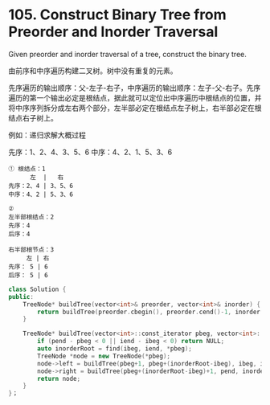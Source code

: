 # 105. Construct Binary Tree from Preorder and Inorder Traversal

Given preorder and inorder traversal of a tree, construct the binary tree.

由前序和中序遍历构建二叉树。树中没有重复的元素。

先序遍历的输出顺序：父-左子-右子，中序遍历的输出顺序：左子-父-右子。先序遍历的第一个输出必定是根结点，据此就可以定位出中序遍历中根结点的位置，并将中序序列拆分成左右两个部分，左半部必定在根结点左子树上，右半部必定在根结点右子树上。

例如：递归求解大概过程

先序：1、2、4、3、5、6
中序：4、2、1、5、3、6
```
① 根结点：1
      左  |   右
先序：2、4 | 3、5、6
中序：4、2 | 5、3、6

② 
左半部根结点：2
先序：4
后序：4

右半部根节点：3
     左 | 右
先序： 5 | 6
后序： 5 | 6
```

```cpp
class Solution {
public:
    TreeNode* buildTree(vector<int>& preorder, vector<int>& inorder) {
        return buildTree(preorder.cbegin(), preorder.cend()-1, inorder.cbegin(), inorder.cend()-1);
    }

    TreeNode* buildTree(vector<int>::const_iterator pbeg, vector<int>::const_iterator pend, vector<int>::const_iterator ibeg, vector<int>::const_iterator iend) {
        if (pend - pbeg < 0 || iend - ibeg < 0) return NULL;
        auto inorderRoot = find(ibeg, iend, *pbeg);
        TreeNode *node = new TreeNode(*pbeg);
        node->left = buildTree(pbeg+1, pbeg+(inorderRoot-ibeg), ibeg, inorderRoot-1);
        node->right = buildTree(pbeg+(inorderRoot-ibeg)+1, pend, inorderRoot+1, iend);
        return node;
    }
}；
```
